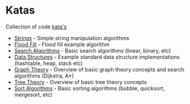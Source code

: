 # Katas

Collection of code [kata's](https://en.wikipedia.org/wiki/Kata)

* [Strings](kata_strings) - Simple string manipulation algorithms
* [Flood Fill](kata_flood_fill) - Flood fill example algorithm
* [Search Algorithms](kata_search) - Basic search algorithms (linear, binary, etc)
* [Data Structures](kata_data_structures) - Example standard data structure implementations (hashtable, heap, stack etc)
* [Graph Theory](kata_graphs) - Overview of basic graph theory concepts and search algorithms (Dijkstra, A*)
* [Tree Theory](kata_trees) - Overview of basic tree theory concepts
* [Sort Algorithms](kata_sort) - Basic sorting algorithms (bubble, quicksort, mergesort, etc)
